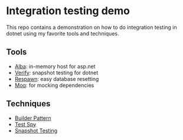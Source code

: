 # Integration testing demo
This repo contains a demonstration on how to do integration testing in dotnet
using my favorite tools and techniques.

## Tools
- [Alba](https://jasperfx.github.io/alba/): in-memory host for asp.net
- [Verify](https://github.com/VerifyTests/Verify): snapshot testing for dotnet
- [Respawn](https://github.com/jbogard/Respawn): easy database resetting
- [Moq](https://github.com/devlooped/moq): for mocking dependencies

## Techniques
- [Builder Pattern](https://en.wikipedia.org/wiki/Builder_pattern)
- [Test Spy](https://martinfowler.com/bliki/TestDouble.html)
- [Snapshot Testing](https://tidyfirst.substack.com/p/snapshot-testing)